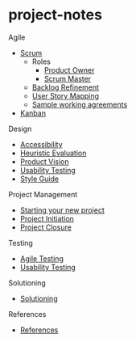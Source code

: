 # project-notes

Agile

* [Scrum](agile-scrum.md)
  * Roles
    * [Product Owner](agile-product-owner.md)
    * [Scrum Master](agile-scrum-master.md)
  * [Backlog Refinement](agile-backlog-refinement.md)
  * [User Story Mapping](agile-user-story-mapping.md)
  * [Sample working agreements](agile-working-agreements.md)
* [Kanban](agile-kanban.md)

Design

* [Accessibility](design-accessibility.md)
* [Heuristic Evaluation](design-heuristic-evaluation.md)
* [Product Vision](design-product-vision.md)
* [Usability Testing](design-usability-testing.md)
* [Style Guide](design-style-guide.md)

Project Management

* [Starting your new project](pm-individual-start.md)
* [Project Initiation](pm-project-initiation.md)
* [Project Closure](pm-project-closure.md)

Testing

* [Agile Testing](agile-testing.md)
* [Usability Testing](design-usability-testing.md)

Solutioning

* [Solutioning](solutioning.md)

References

* [References](references.md)
